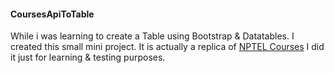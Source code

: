 #### CoursesApiToTable

While i was learning to create a Table using Bootstrap & Datatables.
I created this small mini project.
It is actually a replica of [NPTEL Courses](https://nptel.ac.in/course.html)
I did it just for learning & testing purposes.
